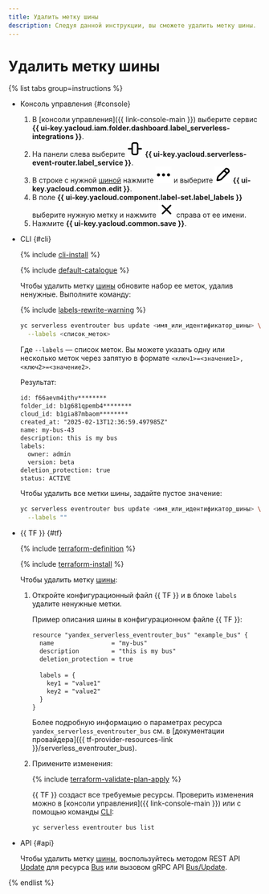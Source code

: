 ```yaml
---
title: Удалить метку шины
description: Следуя данной инструкции, вы сможете удалить метку шины.
---
```


# Удалить метку шины

{% list tabs group=instructions %}

- Консоль управления {#console}

  1. В [консоли управления]({{ link-console-main }}) выберите сервис **{{ ui-key.yacloud.iam.folder.dashboard.label_serverless-integrations }}**.
  1. На панели слева выберите ![image](../../../../_assets/console-icons/object-align-center-vertical.svg) **{{ ui-key.yacloud.serverless-event-router.label_service }}**.
  1. В строке с нужной [шиной](../../../concepts/eventrouter/bus.md) нажмите ![image](../../../../_assets/console-icons/ellipsis.svg) и выберите ![image](../../../../_assets/console-icons/pencil.svg) **{{ ui-key.yacloud.common.edit }}**.
  1. В поле **{{ ui-key.yacloud.component.label-set.label_labels }}** выберите нужную метку и нажмите ![image](../../../../_assets/console-icons/xmark.svg) справа от ее имени.
  1. Нажмите **{{ ui-key.yacloud.common.save }}**.

- CLI {#cli}

  {% include [cli-install](../../../../_includes/cli-install.md) %}

  {% include [default-catalogue](../../../../_includes/default-catalogue.md) %}

  Чтобы удалить метку [шины](../../../concepts/eventrouter/bus.md) обновите набор ее меток, удалив ненужные. Выполните команду:

  {% include [labels-rewrite-warning](../../../../_includes/labels-rewrite-warning.md) %}

  ```bash
  yc serverless eventrouter bus update <имя_или_идентификатор_шины> \
    --labels <список_меток>
  ```

  Где `--labels` — список меток. Вы можете указать одну или несколько меток через запятую в формате `<ключ1>=<значение1>,<ключ2>=<значение2>`.

  Результат:

  ```text
  id: f66aevm4ithv********
  folder_id: b1g681qpemb4********
  cloud_id: b1gia87mbaom********
  created_at: "2025-02-13T12:36:59.497985Z"
  name: my-bus-43
  description: this is my bus
  labels:
    owner: admin
    version: beta
  deletion_protection: true
  status: ACTIVE
  ```

  Чтобы удалить все метки шины, задайте пустое значение:

  ```bash
  yc serverless eventrouter bus update <имя_или_идентификатор_шины> \
    --labels ""
  ```

- {{ TF }} {#tf}

  {% include [terraform-definition](../../../../_tutorials/_tutorials_includes/terraform-definition.md) %}

  {% include [terraform-install](../../../../_includes/terraform-install.md) %}

  Чтобы удалить метку [шины](../../../concepts/eventrouter/bus.md):

  1. Откройте конфигурационный файл {{ TF }} и в блоке `labels` удалите ненужные метки.

      Пример описания шины в конфигурационном файле {{ TF }}:

      ```hcl
      resource "yandex_serverless_eventrouter_bus" "example_bus" {
        name                = "my-bus"
        description         = "this is my bus"
        deletion_protection = true

        labels = {
          key1 = "value1"
          key2 = "value2"
        }
      }
      ```

      Более подробную информацию о параметрах ресурса `yandex_serverless_eventrouter_bus` см. в [документации провайдера]({{ tf-provider-resources-link }}/serverless_eventrouter_bus).

  1. Примените изменения:

      {% include [terraform-validate-plan-apply](../../../../_tutorials/_tutorials_includes/terraform-validate-plan-apply.md) %}

      {{ TF }} создаст все требуемые ресурсы. Проверить изменения можно в [консоли управления]({{ link-console-main }}) или с помощью команды [CLI](../../../../cli/):

      ```bash
      yc serverless eventrouter bus list
      ```

- API {#api}

  Чтобы удалить метку [шины](../../../concepts/eventrouter/bus.md), воспользуйтесь методом REST API [Update](../../../../serverless-integrations/eventrouter/api-ref/Bus/update.md) для ресурса [Bus](../../../../serverless-integrations/eventrouter/api-ref/Bus/index.md) или вызовом gRPC API [Bus/Update](../../../../serverless-integrations/eventrouter/api-ref/grpc/Bus/update.md).

{% endlist %}